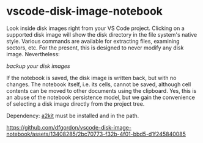 # vscode-disk-image-notebook

Look inside disk images right from your VS Code project.  Clicking on a supported disk image will show the disk directory in the file system's native style.  Various commands are available for extracting files, examining sectors, etc.  For the present, this is designed to never modify any disk image.  Nevertheless:

*backup your disk images*

If the notebook is saved, the disk image is written back, but with no changes.  The notebook itself, i.e. its cells, cannot be saved, although cell contents can be moved to other documents using the clipboard.  Yes, this is an abuse of the notebook persistence model, but we gain the convenience of selecting a disk image directly from the project tree.

Dependency: [a2kit](https://github.com/dfgordon/a2kit) must be installed and in the path.

https://github.com/dfgordon/vscode-disk-image-notebook/assets/13408285/2bc70773-f32b-4f01-bbd5-d1f245840085


